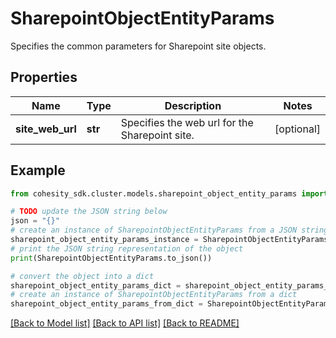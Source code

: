 # SharepointObjectEntityParams

Specifies the common parameters for Sharepoint site objects.

## Properties

Name | Type | Description | Notes
------------ | ------------- | ------------- | -------------
**site_web_url** | **str** | Specifies the web url for the Sharepoint site. | [optional] 

## Example

```python
from cohesity_sdk.cluster.models.sharepoint_object_entity_params import SharepointObjectEntityParams

# TODO update the JSON string below
json = "{}"
# create an instance of SharepointObjectEntityParams from a JSON string
sharepoint_object_entity_params_instance = SharepointObjectEntityParams.from_json(json)
# print the JSON string representation of the object
print(SharepointObjectEntityParams.to_json())

# convert the object into a dict
sharepoint_object_entity_params_dict = sharepoint_object_entity_params_instance.to_dict()
# create an instance of SharepointObjectEntityParams from a dict
sharepoint_object_entity_params_from_dict = SharepointObjectEntityParams.from_dict(sharepoint_object_entity_params_dict)
```
[[Back to Model list]](../README.md#documentation-for-models) [[Back to API list]](../README.md#documentation-for-api-endpoints) [[Back to README]](../README.md)


